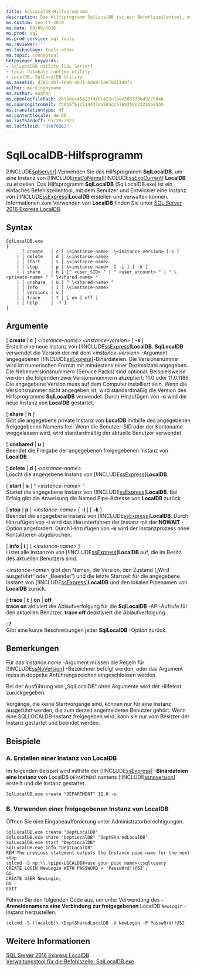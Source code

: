```yaml
---
title: SqlLocalDB-Hilfsprogramm
description: Das Hilfsprogramm SqlLocalDB ist ein Befehlszeilentool, mit dem Benutzer und Entwickler eine LocalDB-Instanz von SQL Server Express erstellen und verwalten können.
ms.custom: seo-lt-2019
ms.date: 08/09/2016
ms.prod: sql
ms.prod_service: sql-tools
ms.reviewer: ''
ms.technology: tools-other
ms.topic: conceptual
helpviewer_keywords:
- SqlLocalDB utility [SQL Server]
- local database runtime utility
- LocalDB, SqlLocalDB Utility
ms.assetid: d785cdb7-1ea0-4871-bde9-1ae7881190f5
author: markingmyname
ms.author: maghan
ms.openlocfilehash: 269bdcc45622fdf0c422e1aae50537bbd9275d46
ms.sourcegitcommit: f30b5f61c514437ea58acc5769359c33255b85b5
ms.translationtype: HT
ms.contentlocale: de-DE
ms.lasthandoff: 01/29/2021
ms.locfileid: "99076062"
---
```

# <a name="sqllocaldb-utility"></a>SqlLocalDB-Hilfsprogramm
[!INCLUDE[sqlserver](../includes/applies-to-version/sqlserver.md)]
  Verwenden Sie das Hilfsprogramm **SqlLocalDB**, um eine Instanz von [!INCLUDE[msCoName](../includes/msconame-md.md)][!INCLUDE[ssExpCurrent](../includes/ssexpcurrent-md.md)] **LocalDB** zu erstellen. Das Hilfsprogramm **SqlLocalDB** (SqlLocalDB.exe) ist ein einfaches Befehlszeilentool, mit dem Benutzer und Entwickler eine Instanz von [!INCLUDE[ssExpress](../includes/ssexpress-md.md)]**LocalDB** erstellen und verwalten können. Informationen zum Verwenden von **LocalDB** finden Sie unter [SQL Server 2016 Express LocalDB](../database-engine/configure-windows/sql-server-express-localdb.md).  
  
## <a name="syntax"></a>Syntax  
  
```  
SqlLocalDB.exe   
{  
      [ create   | c ] \<instance-name>  \<instance-version> [-s ]  
    | [ delete   | d ] \<instance-name>  
    | [ start    | s ] \<instance-name>  
    | [ stop     | p ] \<instance-name>  [ -i ] [ -k ]  
    | [ share    | h ] [" <user_SID> " | " <user_account> " ] " \<private-name> " " \<shared-name> "  
    | [ unshare  | u ] " \<shared-name> "  
    | [ info     | i ] \<instance-name>  
    | [ versions | v ]  
    | [ trace    | t ] [ on | off ]  
    | [ help     | -? ]  
}  
```  
  
## <a name="arguments"></a>Argumente  
 [ **create** | **c** ] *\<instance-name>* *\<instance-version>* [ **-s** ]  
 Erstellt eine neue Instanz von [!INCLUDE[ssExpress](../includes/ssexpress-md.md)]**LocalDB**. **SqlLocalDB** verwendet die Version der mit dem *\<instance-version>* -Argument angegebenen [!INCLUDE[ssExpress](../includes/ssexpress-md.md)]-Binärdateien. Die Versionsnummer wird im numerischen Format mit mindestens einer Dezimalzahl angegeben. Die Nebenversionsnummern (Service Packs) sind optional. Beispielsweise werden die folgenden zwei Versionsnummern akzeptiert: 11.0 oder 11.0.1186. Die angegebene Version muss auf dem Computer installiert sein. Wenn die Versionsnummer nicht angegeben ist, wird standardmäßig die Version des Hilfsprogramms **SqlLocalDB** verwendet. Durch Hinzufügen von **-s** wird die neue Instanz von **LocalDB** gestartet.  
  
 [ **share** | **h** ]  
 Gibt die angegebene private Instanz von **LocalDB** mithilfe des angegebenen freigegebenen Namens frei. Wenn die Benutzer-SID oder der Kontoname weggelassen wird, wird standardmäßig der aktuelle Benutzer verwendet.  
  
 [ **unshared** | **u** ]  
 Beendet die Freigabe der angegebenen freigegebenen Instanz von **LocalDB**.  
  
 [ **delete** | **d** ] *\<instance-name>*  
 Löscht die angegebene Instanz von [!INCLUDE[ssExpress](../includes/ssexpress-md.md)]**LocalDB**.  
  
 [ **start** | **s** ] " *\<instance-name>* "  
 Startet die angegebene Instanz von [!INCLUDE[ssExpress](../includes/ssexpress-md.md)]**LocalDB**. Bei Erfolg gibt die Anweisung die Named Pipe-Adresse von **LocalDB** zurück.  
  
 [ **stop** | **p** ] *\<instance-name>* [ **-i** ] [ **-k** ]  
 Beendet die angegebene Instanz von [!INCLUDE[ssExpress](../includes/ssexpress-md.md)]**LocalDB**. Durch Hinzufügen von **-i** wird das Herunterfahren der Instanz mit der **NOWAIT** -Option angefordert. Durch Hinzufügen von **-k** wird der Instanzprozess ohne Kontaktieren abgebrochen.  
  
 [ **info** | **i** ] [ *\<instance-name>* ]  
 Listet alle Instanzen von [!INCLUDE[ssExpress](../includes/ssexpress-md.md)]**LocalDB** auf, die im Besitz des aktuellen Benutzers sind.  
  
 *\<instance-name>* gibt den Namen, die Version, den Zustand („Wird ausgeführt“ oder „Beendet“) und die letzte Startzeit für die angegebene Instanz von [!INCLUDE[ssExpress](../includes/ssexpress-md.md)]**LocalDB** und den lokalen Pipenamen von **LocalDB** zurück.  
  
 [ **trace** | **t** ] **on** | **off**  
 **trace on** aktiviert die Ablaufverfolgung für die **SqlLocalDB** -API-Aufrufe für den aktuellen Benutzer. **trace off** deaktiviert die Ablaufverfolgung.  
  
 **-?**  
 Gibt eine kurze Beschreibungen jeder **SqlLocalDB** -Option zurück.  
  
## <a name="remarks"></a>Bemerkungen  
 Für das *instance name* -Argument müssen die Regeln für [!INCLUDE[ssNoVersion](../includes/ssnoversion-md.md)] -Bezeichner befolgt werden, oder das Argument muss in doppelte Anführungszeichen eingeschlossen werden.  
  
 Bei der Ausführung von „SqlLocalDB“ ohne Argumente wird der Hilfetext zurückgegeben.  
  
 Vorgänge, die keine Startvorgänge sind, können nur für eine Instanz ausgeführt werden, die zum derzeit angemeldeten Benutzer gehört. Wenn eine SQLLOCALDB-Instanz freigegeben wird, kann sie nur vom Besitzer der Instanz gestartet und beendet werden.  
  
## <a name="examples"></a>Beispiele  
  
### <a name="a-creating-an-instance-of-localdb"></a>A. Erstellen einer Instanz von LocalDB  
 Im folgenden Beispiel wird mithilfe der [!INCLUDE[ssExpress](../includes/ssexpress-md.md)] **-Binärdateien eine Instanz von** LocalDB `DEPARTMENT` namens [!INCLUDE[ssnoversion](../includes/ssnoversion-md.md)] erstellt und die Instanz gestartet.  
  
```  
SqlLocalDB.exe create "DEPARTMENT" 12.0 -s  
```  
  
### <a name="b-working-with-a-shared-instance-of-localdb"></a>B. Verwenden einer freigegebenen Instanz von LocalDB  
 Öffnen Sie eine Eingabeaufforderung unter Administratorberechtigungen.  
  
```  
SqlLocalDB.exe create "DeptLocalDB"  
SqlLocalDB.exe share "DeptLocalDB" "DeptSharedLocalDB"  
SqlLocalDB.exe start "DeptLocalDB"  
SqlLocalDB.exe info "DeptLocalDB"  
REM The previous statement outputs the Instance pipe name for the next step  
sqlcmd -S np:\\.\pipe\LOCALDB#<use your pipe name>\tsql\query  
CREATE LOGIN NewLogin WITH PASSWORD = 'Passw0rd!!@52';   
GO  
CREATE USER NewLogin;  
GO  
EXIT  
```  
  
 Führen Sie den folgenden Code aus, um unter Verwendung des **-Anmeldenamens eine Verbindung zur freigegebenen** LocalDB `NewLogin` -Instanz herzustellen.  
  
```  
sqlcmd -S (localdb)\.\DeptSharedLocalDB -U NewLogin -P Passw0rd!!@52  
```  
  
## <a name="see-also"></a>Weitere Informationen  
 [SQL Server 2016 Express LocalDB](../database-engine/configure-windows/sql-server-express-localdb.md)  
[Verwaltungstool für die Befehlszeile: SqlLocalDB.exe](../relational-databases/express-localdb-instance-apis/command-line-management-tool-sqllocaldb-exe.md)  
